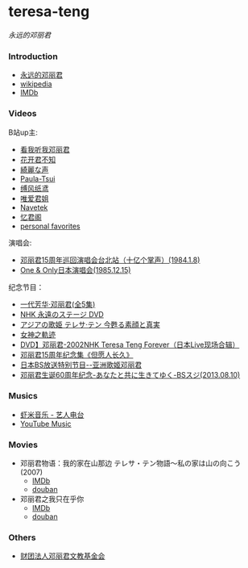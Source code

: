 # teresa-teng

*永远的邓丽君*

### Introduction

- [永远的邓丽君](http://www.teresa-teng.org/people.php)
- [wikipedia](https://en.wikipedia.org/wiki/Teresa_Teng)
- [IMDb](https://www.imdb.com/name/nm0849340/)

### Videos

B站up主:

- [看我听我邓丽君](https://space.bilibili.com/174926904/)
- [花开君不知](https://space.bilibili.com/472799878/)
- [綺麗な声](https://space.bilibili.com/14369430/)
- [Paula-Tsui](https://space.bilibili.com/36271715/)
- [缚风纸鸢](https://space.bilibili.com/37852543/)
- [唯爱君姐](https://space.bilibili.com/351607386/)
- [Navetek](https://space.bilibili.com/477230155/)
- [忆君阁](https://space.bilibili.com/309472078/)
- [personal favorites](https://www.bilibili.com/medialist/detail/ml1064381191?type=1)
  
演唱会:

- [邓丽君15周年巡回演唱会台北站（十亿个掌声）(1984.1.8)](https://www.bilibili.com/video/BV1Ab411h7zN)
- [One & Only日本演唱会(1985.12.15)](https://www.bilibili.com/video/BV1Jf4y117Lb)
  
纪念节目：
 
- [一代芳华·邓丽君(全5集)](https://www.bilibili.com/video/BV17x411f7mn)
- [NHK 永遠のステージ DVD](https://www.bilibili.com/video/BV1z741147E4)
- [アジアの歌姫 テレサ·テン 今甦る素顔と真実](https://www.bilibili.com/video/BV1954y1C7HF)
- [女神之軌迹](https://www.bilibili.com/video/BV1eb411t78z)
- [DVD】邓丽君-2002NHK Teresa Teng Forever（日本Live现场合辑）](https://www.bilibili.com/video/BV1sz411q7nX)
- [邓丽君15周年纪念集《但愿人长久》](https://www.bilibili.com/video/BV1X5411s7sh)
- [日本BS放送特别节目--亚洲歌姬邓丽君](https://www.bilibili.com/video/BV1aW411v7Mb)
- [邓丽君生诞60周年纪念-あなたと共に生きてゆく-BSスジ(2013.08.10)](https://www.bilibili.com/video/BV1bi4y147gt)
  
### Musics

- [虾米音乐 - 艺人电台](https://www.xiami.com/artist/vmp3f637)
- [YouTube Music](https://music.youtube.com/channel/UCI2cy2lwlzMksxEu63E8Zag)

### Movies

- 邓丽君物语：我的家在山那边 テレサ・テン物語～私の家は山の向こう (2007)
  - [IMDb](https://www.imdb.com/title/tt1045226/)
  - [douban](https://movie.douban.com/subject/2127188/)
- 邓丽君之我只在乎你
  - [IMDb](https://www.imdb.com/title/tt9636134/)
  - [douban](https://movie.douban.com/subject/26665271/)
  
  
### Others

- [财团法人邓丽君文教基金会](http://www.teresa-teng.org/)
